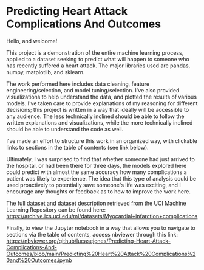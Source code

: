 # Predicting Heart Attack Complications And Outcomes

Hello, and welcome! 

This project is a demonstration of the entire machine learning process, applied to a dataset seeking to predict what will happen to someone who has recently suffered a heart attack. The major libraries used are pandas, numpy, matplotlib, and sklearn. 

The work performed here includes data cleaning, feature engineering/selection, and model tuning/selection. I've also provided visualizations to help understand the data, and plotted the results of various models. I've taken care to provide explanations of my reasoning for different decisions; this project is written in a way that ideally will be accessible to any audience. The less technically inclined should be able to follow the written explanations and visualizations, while the more technically inclined should be able to understand the code as well. 

I've made an effort to structure this work in an organized way, with clickable links to sections in the table of contents (see link below). 

Ultimately, I was surprised to find that whether someone had just arrived to the hospital, or had been there for three days, the models explored here could predict with almost the same accuracy how many complications a patient was likely to experience. The idea that this type of analysis could be used proactively to potentially save someone's life was exciting, and I encourage any thoughts or feedback as to how to improve the work here.


The full dataset and dataset description retrieved from the UCI Machine Learning Repository can be found here:
https://archive.ics.uci.edu/ml/datasets/Myocardial+infarction+complications

Finally, to view the Jupyter notebook in a way that allows you to navigate to sections via the table of contents, access nbviewer through this link:
https://nbviewer.org/github/lucasejones/Predicting-Heart-Attack-Complications-And-Outcomes/blob/main/Predicting%20Heart%20Attack%20Complications%20and%20Outcomes.ipynb
